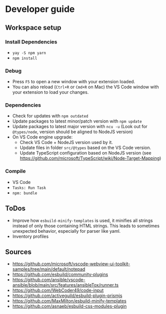 # Developer guide

## Workspace setup

### Install Dependencies

* `yay -S npm yarn`
* `npm install`

### Debug

* Press `F5` to open a new window with your extension loaded.
* You can also reload (`Ctrl+R` or `Cmd+R` on Mac) the VS Code window with your extension to load your changes.

### Dependencies

* Check for updates with `npm outdated`
* Update packages to latest minor/patch version with `npm update`
* Update packages to latest major version with `ncu -u` (Look out for `@types/node`, version should be aligned to NodeJS version)
* On VS Code engine upgrade:
  * Check VS Code + NodeJS version used by it.
  * Update files in folder `src/@types` based on the VS Code version.
  * Update TypeScript configuration based on NodeJS version (see https://github.com/microsoft/TypeScript/wiki/Node-Target-Mapping)

### Compile

* VS Code
* `Tasks: Run Task`
* `npm: bundle`

## ToDos

- Improve how `esbuild-minify-templates` is used, it minifies all strings instead of only those containing HTML strings. This leads to sometimes unexpected behavior, especially for parser like yaml.
- Inventory profiles

## Sources

- https://github.com/microsoft/vscode-webview-ui-toolkit-samples/tree/main/default/notepad
- https://github.com/esbuild/community-plugins
- https://github.com/ansible/vscode-ansible/blob/main/src/features/ansibleTox/runner.ts
- https://github.com/WebCoder49/code-input
- https://github.com/activeguild/esbuild-plugin-prismjs
- https://github.com/MaxMilton/esbuild-minify-templates
- https://github.com/asnaeb/esbuild-css-modules-plugin
